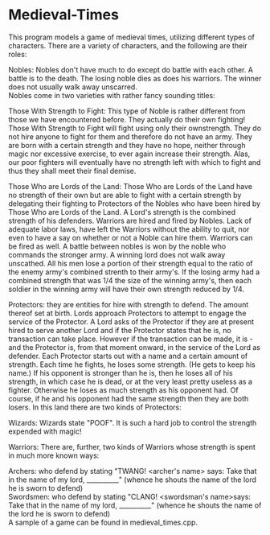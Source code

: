 # Medieval-Times
This program models a game of medieval times, utilizing different types of characters. There are a variety of characters, and the following are their roles:  

Nobles: Nobles don't have much to do except do battle with each other. A battle is to the death. The losing noble dies as does his warriors. The winner does not usually walk away unscarred.  
Nobles come in two varieties with rather fancy sounding titles:  

Those With Strength to Fight: This type of Noble is rather different from those we have encountered before. They actually do their own fighting! Those With Strength to Fight will fight using only their ownstrength. They do not hire anyone to fight for them and therefore do not have an army. They are born with a certain strength and they have no hope, neither through magic nor excessive exercise, to ever again increase their strength. Alas, our poor fighters will eventually have no strength left with which to fight and thus they shall meet their final demise.  

Those Who are Lords of the Land: Those Who are Lords of the Land have no strength of their own but are able to fight with a certain strength by delegating their fighting to Protectors of the Nobles who have been hired by Those Who are Lords of the Land. A Lord's strength is the combined strength of his defenders. Warriors are hired and fired by Nobles. Lack of adequate labor laws, have left the Warriors without the ability to quit, nor even to have a say on whether or not a Noble can hire them. Warriors can be fired as well. A battle between nobles is won by the noble who commands the stronger army. A winning lord does not walk away unscathed. All his men lose a portion of their strength equal to the ratio of the enemy army's combined strenth to their army's. If the losing army had a combined strength that was 1/4 the size of the winning army's, then each soldier in the winning army will have their own strength reduced by 1/4.  

Protectors: they are entities for hire with strength to defend. The amount thereof set at birth. Lords approach Protectors to attempt to engage the service of the Protector. A Lord asks of the Protector if they are at present hired to serve another Lord and if the Protector states that he is, no transaction can take place. However if the transaction can be made, it is - and the Protector is, from that moment onward, in the service of the Lord as defender. Each Protector starts out with a name and a certain amount of strength. Each time he fights, he loses some strength. (He gets to keep his name.) If his opponent is stronger than he is, then he loses all of his strength, in which case he is dead, or at the very least pretty useless as a fighter. Otherwise he loses as much strength as his opponent had. Of course, if he and his opponent had the same strength then they are both losers. In this land there are two kinds of Protectors:  

Wizards: Wizards state "POOF". It is such a hard job to control the strength expended with magic!  

Warriors: There are, further, two kinds of Warriors whose strength is spent in much more known ways:  

Archers: who defend by stating "TWANG! <archer's name> says: Take that in the name of my lord, __________" (whence he shouts the name of the lord he is sworn to defend)  
Swordsmen: who defend by stating "CLANG! <swordsman's name>says: Take that in the name of my lord, __________" (whence he shouts the name of the lord he is sworn to defend)  
A sample of a game can be found in medieval_times.cpp.
